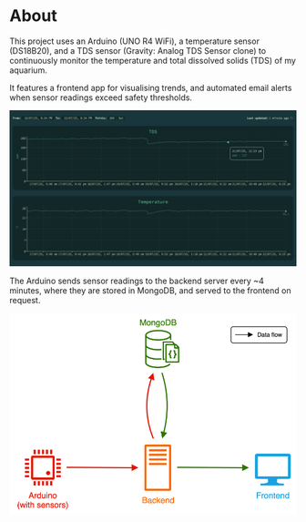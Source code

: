 # About

This project uses an Arduino (UNO R4 WiFi), a temperature sensor (DS18B20), and a TDS sensor (Gravity: Analog TDS Sensor clone) to continuously monitor the temperature and total dissolved solids (TDS) of my aquarium.

It features a frontend app for visualising trends, and automated email alerts when sensor readings exceed safety thresholds.

<p align="center">
  <img src="./docs/app.png"/>
</p>

The Arduino sends sensor readings to the backend server every ~4 minutes, where they are stored in MongoDB, and served to the frontend on request.

<p align="center">
  <img src="./docs/data-flow-diagram.svg"/>
</p>
